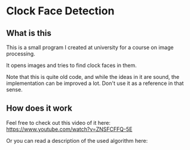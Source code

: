 # Clock Face Detection

## What is this

This is a small program I created at university for a course on image processing.

It opens images and tries to find clock faces in them.

Note that this is quite old code, and while the ideas in it are sound, the implementation can be improved a lot. Don't use it as a reference in that sense.


## How does it work

Feel free to check out this video of it here:
https://www.youtube.com/watch?v=ZNSFCFFQ-5E

Or you can read a description of the used algorithm here:
